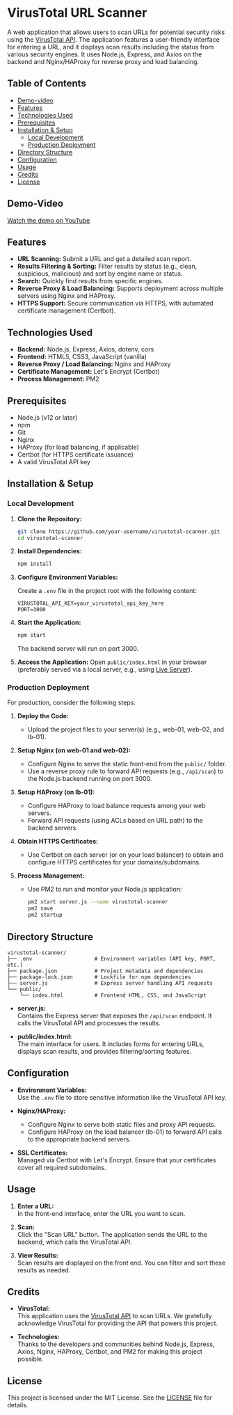 # VirusTotal URL Scanner

A web application that allows users to scan URLs for potential security risks using the [VirusTotal API](https://www.virustotal.com/). The application features a user-friendly interface for entering a URL, and it displays scan results including the status from various security engines. It uses Node.js, Express, and Axios on the backend and Nginx/HAProxy for reverse proxy and load balancing.

## Table of Contents

- [Demo-video](#web-demonstration)
- [Features](#features)
- [Technologies Used](#technologies-used)
- [Prerequisites](#prerequisites)
- [Installation & Setup](#installation--setup)
  - [Local Development](#local-development)
  - [Production Deployment](#production-deployment)
- [Directory Structure](#directory-structure)
- [Configuration](#configuration)
- [Usage](#usage)
- [Credits](#credits)
- [License](#license)

## Demo-Video

[Watch the demo on YouTube](https://www.youtube.com/watch?v=YOUR_VIDEO_ID)

## Features

- **URL Scanning:** Submit a URL and get a detailed scan report.
- **Results Filtering & Sorting:** Filter results by status (e.g., clean, suspicious, malicious) and sort by engine name or status.
- **Search:** Quickly find results from specific engines.
- **Reverse Proxy & Load Balancing:** Supports deployment across multiple servers using Nginx and HAProxy.
- **HTTPS Support:** Secure communication via HTTPS, with automated certificate management (Certbot).

## Technologies Used

- **Backend:** Node.js, Express, Axios, dotenv, cors
- **Frontend:** HTML5, CSS3, JavaScript (vanilla)
- **Reverse Proxy / Load Balancing:** Nginx and HAProxy
- **Certificate Management:** Let's Encrypt (Certbot)
- **Process Management:** PM2

## Prerequisites

- Node.js (v12 or later)
- npm
- Git
- Nginx
- HAProxy (for load balancing, if applicable)
- Certbot (for HTTPS certificate issuance)
- A valid VirusTotal API key

## Installation & Setup

### Local Development

1. **Clone the Repository:**
   ```bash
   git clone https://github.com/your-username/virustotal-scanner.git
   cd virustotal-scanner
   ```

2. **Install Dependencies:**
   ```bash
   npm install
   ```

3. **Configure Environment Variables:**

   Create a `.env` file in the project root with the following content:
   ```env
   VIRUSTOTAL_API_KEY=your_virustotal_api_key_here
   PORT=3000
   ```

4. **Start the Application:**
   ```bash
   npm start
   ```
   The backend server will run on port 3000.

5. **Access the Application:**
   Open `public/index.html` in your browser (preferably served via a local server, e.g., using [Live Server](https://marketplace.visualstudio.com/items?itemName=ritwickdey.LiveServer)).

### Production Deployment

For production, consider the following steps:

1. **Deploy the Code:**
   - Upload the project files to your server(s) (e.g., web-01, web-02, and lb-01).
   
2. **Setup Nginx (on web-01 and web-02):**
   - Configure Nginx to serve the static front-end from the `public/` folder.
   - Use a reverse proxy rule to forward API requests (e.g., `/api/scan`) to the Node.js backend running on port 3000.

3. **Setup HAProxy (on lb-01):**
   - Configure HAProxy to load balance requests among your web servers.
   - Forward API requests (using ACLs based on URL path) to the backend servers.

4. **Obtain HTTPS Certificates:**
   - Use Certbot on each server (or on your load balancer) to obtain and configure HTTPS certificates for your domains/subdomains.

5. **Process Management:**
   - Use PM2 to run and monitor your Node.js application:
     ```bash
     pm2 start server.js --name virustotal-scanner
     pm2 save
     pm2 startup
     ```

## Directory Structure

```
virustotal-scanner/
├── .env                    # Environment variables (API key, PORT, etc.)
├── package.json            # Project metadata and dependencies
├── package-lock.json       # Lockfile for npm dependencies
├── server.js               # Express server handling API requests
└── public/
    └── index.html          # Frontend HTML, CSS, and JavaScript
```

- **server.js:**  
  Contains the Express server that exposes the `/api/scan` endpoint. It calls the VirusTotal API and processes the results.

- **public/index.html:**  
  The main interface for users. It includes forms for entering URLs, displays scan results, and provides filtering/sorting features.

## Configuration

- **Environment Variables:**  
  Use the `.env` file to store sensitive information like the VirusTotal API key.
  
- **Nginx/HAProxy:**  
  - Configure Nginx to serve both static files and proxy API requests.
  - Configure HAProxy on the load balancer (lb-01) to forward API calls to the appropriate backend servers.
  
- **SSL Certificates:**  
  Managed via Certbot with Let's Encrypt. Ensure that your certificates cover all required subdomains.

## Usage

1. **Enter a URL:**  
   In the front-end interface, enter the URL you want to scan.

2. **Scan:**  
   Click the "Scan URL" button. The application sends the URL to the backend, which calls the VirusTotal API.

3. **View Results:**  
   Scan results are displayed on the front end. You can filter and sort these results as needed.

## Credits

- **VirusTotal:**  
  This application uses the [VirusTotal API](https://www.virustotal.com/) to scan URLs. We gratefully acknowledge VirusTotal for providing the API that powers this project.
  
- **Technologies:**  
  Thanks to the developers and communities behind Node.js, Express, Axios, Nginx, HAProxy, Certbot, and PM2 for making this project possible.

## License

This project is licensed under the MIT License. See the [LICENSE](LICENSE) file for details.
